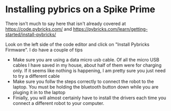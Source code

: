 # Installing pybrics on a Spike Prime

There isn't much to say here that isn't already covered at https://code.pybricks.com/ and https://pybricks.com/learn/getting-started/install-pybricks/

Look on the left side of the code editor and click on "Install Pybricks Firmware". I do have a couple of tips

- Make sure you are using a data micro usb cable. Of all the micro USB cables I have saved in my house, about half of them were for charging only. If it seems like nothing is happening, I am pretty sure you just need to try a different cable
- Make sure you follw the steps correctly to connect the robot to the laptop. You must be holding the bluetooth button down while you are pluging it in to the laptop
- Finially, you will almost certainly have to install the drivers each time you connect a different robot to your computer.
